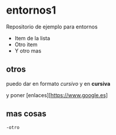 # entornos1
Repositorio de ejemplo para entornos

  - Item de la lista
  - Otro item
  - Y otro mas
 
## otros

puedo dar en formato *cursivo* y en **cursiva**

y poner [enlaces][https://www.google.es]


## mas cosas

	-otro